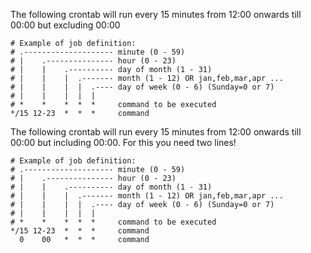 The following crontab will run every 15 minutes from 12:00 onwards till 00:00 but excluding 00:00
```
# Example of job definition:
# .-------------------- minute (0 - 59)
# |    .--------------- hour (0 - 23)
# |    |    .---------- day of month (1 - 31)
# |    |    |  .------- month (1 - 12) OR jan,feb,mar,apr ...
# |    |    |  |  .---- day of week (0 - 6) (Sunday=0 or 7)
# |    |    |  |  |
# *    *    *  *  *     command to be executed
*/15 12-23  *  *  *     command
```

The following crontab will run every 15 minutes from 12:00 onwards till 00:00 but including 00:00. For this you need two lines!
```
# Example of job definition:
# .-------------------- minute (0 - 59)
# |    .--------------- hour (0 - 23)
# |    |    .---------- day of month (1 - 31)
# |    |    |  .------- month (1 - 12) OR jan,feb,mar,apr ...
# |    |    |  |  .---- day of week (0 - 6) (Sunday=0 or 7)
# |    |    |  |  |
# *    *    *  *  *     command to be executed
*/15 12-23  *  *  *     command
  0    00   *  *  *     command
```
